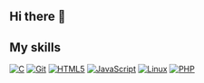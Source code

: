 ## Hi there 👋

## My skills
[![C](https://img.shields.io/badge/)](https://developer.mozilla.org/en-US/docs/Web/C)
[![Git](https://img.shields.io/badge/)](https://developer.mozilla.org/en-US/docs/Web/Git)
[![HTML5](https://img.shields.io/badge/)](https://developer.mozilla.org/en-US/docs/Web/HTML)
[![JavaScript](https://img.shields.io/badge/)](https://developer.mozilla.org/en-US/docs/Web/JavaScript)
[![Linux](https://img.shields.io/badge/)](https://developer.mozilla.org/en-US/docs/Web/Linux)
[![PHP](https://img.shields.io/badge/)](https://developer.mozilla.org/en-US/docs/Web/PHP)


<!--
## Hi there 👋

## Languages and Tools:
!JavaScript
!HTML5
!CSS3
!Python
-------------------------------------------------------------------------
**VenciPython/VenciPython** is a ✨ _special_ ✨ repository because its `README.md` (this file) appears on your GitHub profile.

Here are some ideas to get you started:

- 🔭 I’m currently working on ...
- 🌱 I’m currently learning ...
- 👯 I’m looking to collaborate on ...
- 🤔 I’m looking for help with ...
- 💬 Ask me about ...
- 📫 How to reach me: ...
- 😄 Pronouns: ...
- ⚡ Fun fact: ...
-->

